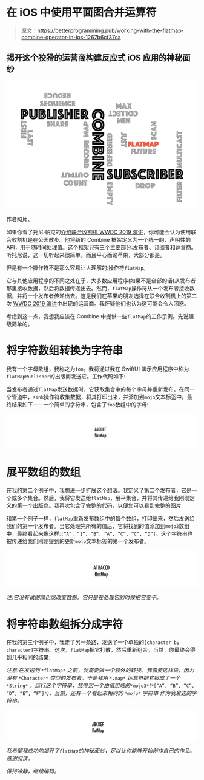 # 在 iOS 中使用平面图合并运算符

> 原文：<https://betterprogramming.pub/working-with-the-flatmap-combine-operator-in-ios-1267b6cf37ca>

## 揭开这个狡猾的运营商构建反应式 iOS 应用的神秘面纱

![](img/2463efe077d20622846ec4fe2cfc5674.png)

作者照片。

如果你看了托尼·帕克的[介绍联合收割机 WWDC 2019 演讲](https://developer.apple.com/videos/play/wwdc2019/722/)，你可能会认为使用联合收割机是在公园散步。他将新的 Combine 框架定义为一个统一的、声明性的 API，用于随时间处理值。这个框架只有三个主要部分:发布者、订阅者和运营商。听托尼说，这一切听起来很简单。而且平心而论苹果，大部分都是。

但是有一个操作符不是那么容易让人理解的:操作符`flatMap`。

它与其他应用程序的不同之处在于，大多数应用程序(如果不是全部的话)从发布者那里接收数据，然后将数据传递出去。然而，`flatMap`操作符从一个发布者接收数据，并将一个发布者传递出去。这是我们在苹果的朋友选择在联合收割机上的第二次 [WWDC 2019 演讲](https://developer.apple.com/videos/play/wwdc2019/721/)中出现的运营商。我怀疑他们也认为这可能会令人困惑。

考虑到这一点，我想我应该在 Combine 中提供一些`flatMap`的工作示例。先说超级简单的。

# 将字符数组转换为字符串

我有一个字母数组，我称之为`foo`。我将通过我在 SwiftUI 演示应用程序中称为`flatMapPublisher`的出版商发送它。工作代码如下:

当发布者通过`flatMap`发送数据时，它获取集合中的每个字母并重新发布。在同一个管道中，`sink`操作符收集数据，将其打印出来，并添加到`mojo`文本标签中。最终结果如下——一个简单的字符串，包含了`foo`数组中的字母:

![](img/2453ec1fc24305d919b9a0c688790965.png)

# 展平数组的数组

在我的第二个例子中，我想进一步扩展这个想法。我定义了第二个发布者，它是一个或多个集合。然后，我将它发送给`flatMap`，展平集合，并将其传递给我刚刚定义的第一个出版商。我再次包含了完整的代码，以便您可以看到完整的图片:

和第一个例子一样，`flatMap`重新发布数组中的每个数组，打印出来，然后发送给我们的第一个发布者。当它处理完所有的值后，它将找到的值添加到`mojo2`数组中，最终看起来像这样:`[“A”, “1”, “B”, “A”, “C”, “C”, “D”]`。这个字符串也被传递给我们刚刚提到的更新`mojo`文本标签的第一个发布者。

![](img/1f325b6027a0c2dd089ada999e6f2909.png)

*注:它没有试图简化或改变数据。它只是在处理它的时候把它变平。*

# 将字符串数组拆分成字符

在我的第三个例子中，我走了另一条路，发送了一个单独的`[character by character]`字符串。这次，`flatMap`把它打散，然后重新组合。当然，你最终会得到几乎相同的结果:

*注意:在发送到* `*flatMap*` *之前，我需要做一个额外的转换。我需要这样做，因为没有* `*Character*` *类型的发布者。于是我用* `*.map*` *运算符把它投成了一个* `*String*` *。运行这个字符串，我得到一个由值组成的*`*mojo3*`*(*`*[“A”, “B”, “C”, “D”, “E”, “F”]*`*)***，当然，还有一个看起来相同的* `*mojo*` *字符串* *作为我发送的字符串。**

*![](img/546c77e73e72f6f159e12c2fcc99fcd5.png)*

*我希望我成功地揭开了`flatMap`的神秘面纱，足以让你能够开始创作自己的作品。感谢阅读。*

*保持冷静，继续编码。*